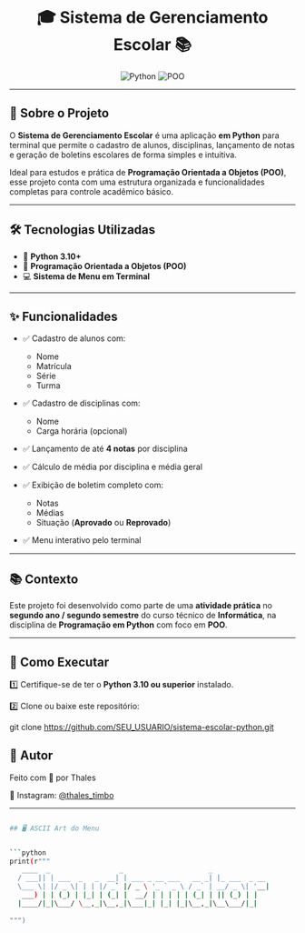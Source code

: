 <div align="center">

# 🎓 Sistema de Gerenciamento Escolar 📚

![Python](https://img.shields.io/badge/Python-3.10+-blue?style=for-the-badge&logo=python)
![POO](https://img.shields.io/badge/Programação%20Orientada%20a%20Objetos-✔️-green?style=for-the-badge)

</div>

---

## 📖 Sobre o Projeto

O **Sistema de Gerenciamento Escolar** é uma aplicação **em Python** para terminal que permite o cadastro de alunos, disciplinas, lançamento de notas e geração de boletins escolares de forma simples e intuitiva.

Ideal para estudos e prática de **Programação Orientada a Objetos (POO)**, esse projeto conta com uma estrutura organizada e funcionalidades completas para controle acadêmico básico.

---


## 🛠️ Tecnologias Utilizadas

- 🐍 **Python 3.10+**
- 📝 **Programação Orientada a Objetos (POO)**
- 💻 **Sistema de Menu em Terminal**

---

## ✨ Funcionalidades

- ✅ Cadastro de alunos com:
  - Nome
  - Matrícula
  - Série
  - Turma

- ✅ Cadastro de disciplinas com:
  - Nome
  - Carga horária (opcional)

- ✅ Lançamento de até **4 notas** por disciplina

- ✅ Cálculo de média por disciplina e média geral

- ✅ Exibição de boletim completo com:
  - Notas
  - Médias
  - Situação (**Aprovado** ou **Reprovado**)

- ✅ Menu interativo pelo terminal

---

## 📚 Contexto

Este projeto foi desenvolvido como parte de uma **atividade prática** no **segundo ano / segundo semestre** do curso técnico de **Informática**, na disciplina de **Programação em Python** com foco em **POO**.

---

## 🚀 Como Executar

1️⃣ Certifique-se de ter o **Python 3.10 ou superior** instalado.

2️⃣ Clone ou baixe este repositório:


git clone https://github.com/SEU_USUARIO/sistema-escolar-python.git

## 🎨 Autor

Feito com 💙 por Thales

📱 Instagram: [@thales_timbo](https://www.instagram.com/thales_timbo/)

---

```bash

## 🖥️ ASCII Art do Menu


```python
print(r"""
   ____  _                 _                     _              
  / ___|| | ___  _   _  __| | ___ _ __ ___   __ _| |_ ___  _ __  
  \___ \| |/ _ \| | | |/ _` |/ _ \ '_ ` _ \ / _` | __/ _ \| '__| 
   ___) | | (_) | |_| | (_| |  __/ | | | | | (_| | || (_) | |    
  |____/|_|\___/ \__,_|\__,_|\___|_| |_| |_|\__,_|\__\___/|_|    
                                                                  
""")
```

